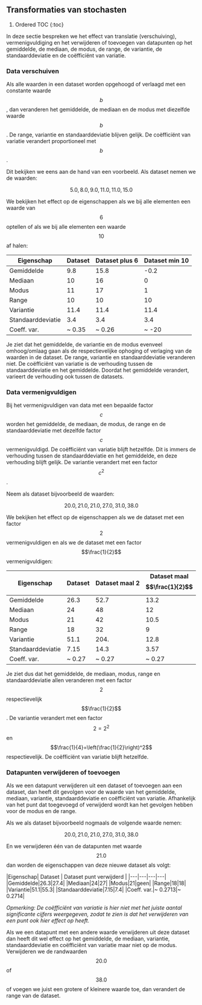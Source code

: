 ## Transformaties van stochasten

1. Ordered TOC
{:toc}


In deze sectie bespreken we het effect van translatie (verschuiving), vermenigvuldiging en het verwijderen of toevoegen van datapunten op het gemiddelde, de mediaan, de modus, de range, de variantie, de standaarddeviatie en de coëfficiënt van variatie.

### Data verschuiven

Als alle waarden in een dataset worden opgehoogd of verlaagd met een constante waarde $$b$$, dan veranderen het gemiddelde, de mediaan en de modus met diezelfde waarde $$b$$. De range, variantie en standaarddeviatie blijven gelijk. De coëfficiënt van variatie verandert proportioneel met $$b$$.

Dit bekijken we eens aan de hand van een voorbeeld. Als dataset nemen we de waarden:

$$5.0, 8.0, 9.0, 11.0, 11.0, 15.0$$

We bekijken het effect op de eigenschappen als we bij alle elementen een waarde van $$6$$ optellen of als we bij alle elementen een waarde $$10$$ af halen:

|Eigenschap| Dataset | Dataset plus 6 | Dataset min 10|
|---|---|---|---|
|Gemiddelde|9.8|15.8|-0.2|
|Mediaan|10|16|0|
|Modus|11|17|1|
|Range|10|10|10|
|Variantie|11.4|11.4|11.4|
|Standaarddeviatie|3.4|3.4|3.4|
|Coeff. var.|~ 0.35|~ 0.26|~ -20|

Je ziet dat het gemiddelde, de variantie en de modus evenveel omhoog/omlaag gaan als de respectievelijke ophoging of verlaging van de waarden in de dataset. De range, variantie en standaarddeviatie veranderen niet. De coëfficiënt van variatie is de verhouding tussen de standaarddeviatie en het gemiddelde. Doordat het gemiddelde verandert, varieert de verhouding ook tussen de datasets.

### Data vermenigvuldigen

Bij het vermenigvuldigen van data met een bepaalde factor $$c$$ worden het gemiddelde, de mediaan, de modus, de range en de standaarddeviatie met dezelfde factor $$c$$ vermenigvuldigd. De coëfficiënt van variatie blijft hetzelfde. Dit is immers de verhouding tussen de standaarddeviatie en het gemiddelde, en deze verhouding blijft gelijk. De variantie verandert met een factor $$c^2$$.


Neem als dataset bijvoorbeeld de waarden:

$$20.0, 21.0, 21.0, 27.0, 31.0, 38.0$$

We bekijken het effect op de eigenschappen als we de dataset met een factor $$2$$ vermenigvuldigen en als we de dataset met een factor $$\frac{1}{2}$$ vermenigvuldigen:

|Eigenschap| Dataset | Dataset maal 2 | Dataset maal $$\frac{1}{2}$$|
|---|---|---|---|
|Gemiddelde|26.3|52.7|13.2|
|Mediaan|24|48|12|
|Modus|21|42|10.5|
|Range|18|32|9|
|Variantie|51.1|204.|12.8|
|Standaarddeviatie|7.15|14.3|3.57|
|Coeff. var.|~ 0.27|~ 0.27|~ 0.27|

Je ziet dus dat het gemiddelde, de mediaan, modus, range en standaarddeviatie allen veranderen met een factor $$2$$ respectievelijk $$\frac{1}{2}$$. De variantie verandert met een factor $$2=2^2$$ en $$\frac{1}{4}=\left(\frac{1}{2}\right)^2$$ respectievelijk. De coëfficiënt van variatie blijft hetzelfde.

### Datapunten verwijderen of toevoegen

Als we een datapunt verwijderen uit een dataset of toevoegen aan een dataset, dan heeft dit gevolgen voor de waarde van het gemiddelde, mediaan, variantie, standaarddeviatie en coëfficiënt van variatie. Afhankelijk van het punt dat toegevoegd of verwijderd wordt kan het gevolgen hebben voor de modus en de range.

Als we als dataset bijvoorbeeld nogmaals de volgende waarde nemen:

$$20.0, 21.0, 21.0, 27.0, 31.0, 38.0$$

En we verwijderen één van de datapunten met waarde $$21.0$$ dan worden de eigenschappen van deze nieuwe dataset als volgt:

|Eigenschap| Dataset | Dataset punt verwijderd  |
|---|---|---|---|
|Gemiddelde|26.3|27.4|
|Mediaan|24|27|
|Modus|21|geen|
|Range|18|18|
|Variantie|51.1|55.3|
|Standaarddeviatie|7.15|7.4|
|Coeff. var.|~ 0.2713|~ 0.2714|

*Opmerking: De coëfficiënt van variatie is hier niet met het juiste aantal significante cijfers weergegeven, zodat te zien is dat het verwijderen van een punt ook hier effect op heeft.*

Als we een datapunt met een andere waarde verwijderen uit deze dataset dan heeft dit wel effect op het gemiddelde, de mediaan, variantie, standaarddeviatie en coëfficiënt van variatie maar niet op de modus. Verwijderen we de randwaarden $$20.0$$ of $$38.0$$ of voegen we juist een grotere of kleinere waarde toe, dan verandert de range van de dataset. 








